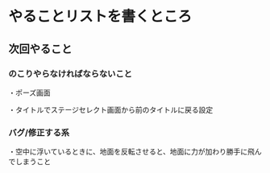 # やることリストを書くところ

## 次回やること


### のこりやらなければならないこと
・ポーズ画面

・タイトルでステージセレクト画面から前のタイトルに戻る設定

### バグ/修正する系
・空中に浮いているときに、地面を反転させると、地面に力が加わり勝手に飛んでしまうこと


